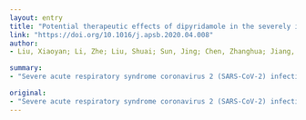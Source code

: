 ```yaml
---
layout: entry
title: "Potential therapeutic effects of dipyridamole in the severely ill patients with COVID-19"
link: "https://doi.org/10.1016/j.apsb.2020.04.008"
author:
- Liu, Xiaoyan; Li, Zhe; Liu, Shuai; Sun, Jing; Chen, Zhanghua; Jiang, Min; Zhang, Qingling; Wei, Yinghua; Wang, Xin; Huang, Yi-You; Shi, Yinyi; Xu, Yanhui; Xian, Huifang; Bai, Fan; Ou, Changxing; Xiong, Bei; Lew, Andrew M.; Cui, Jun; Fang, Rongli; Huang, Hui; Zhao, Jincun; Hong, Xuechuan; Zhang, Yuxia; Zhou, Fuling; Luo, Hai-Bin

summary:
- "Severe acute respiratory syndrome coronavirus 2 (SARS-CoV-2) infection can cause acute respiratory distress syndrome, hypercoagulability, hypertension, and multiorgan dysfunction. Effective antivirals with safe clinical profile are urgently needed to improve the overall prognosis. Anticoagulation agent dipyridamole (DIP) in silico was associated with disease severity. 7 patients (87.5%) achieved clinical cure and were discharged from the hospitals while the remaining 1 patient (12."

original:
- "Severe acute respiratory syndrome coronavirus 2 (SARS-CoV-2) infection can cause acute respiratory distress syndrome, hypercoagulability, hypertension, and multiorgan dysfunction. Effective antivirals with safe clinical profile are urgently needed to improve the overall prognosis. In an analysis of a randomly collected cohort of 124 patients with Corona Virus Disease 2019 (COVID-19), we found that hypercoagulability as indicated by elevated concentrations of D-dimers was associated with disease severity. By virtual screening of a U.S. Food and Drug Administration (FDA) approved drug library, we identified an anticoagulation agent dipyridamole (DIP) in silico, which suppressed SARS-CoV-2 replication in vitro. In a proof-of-concept trial involving 31 patients with COVID-19, DIP supplementation was associated with significantly decreased concentrations of D-dimers (P<0.05), increased lymphocyte and platelet recovery in the circulation, and markedly improved clinical outcomes in comparison to the control patients. In particular, all 8 of the DIP-treated severely ill patients showed remarkable improvement: 7 patients (87.5%) achieved clinical cure and were discharged from the hospitals while the remaining 1 patient (12.5%) was in clinical remission."
---
```


